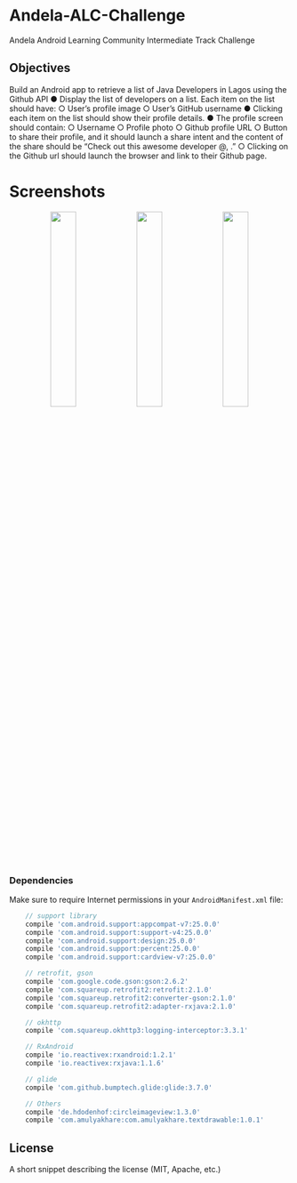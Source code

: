 # Andela-ALC-Challenge
Andela Android Learning Community Intermediate Track Challenge


## Objectives

 Build an Android app to retrieve a list of Java Developers in Lagos using the  Github API
 ● Display the list of developers on a list. Each item on the list should have:
 ○ User’s profile image
 ○ User’s GitHub username
 ● Clicking each item on the list should show their profile details.
 ● The profile screen should contain:
 ○ Username
 ○ Profile photo
 ○ Github profile URL
 ○ Button to share their profile, and it should launch a share intent and the
 content of the share should be  “Check out this awesome developer @<github
 username>, <github profile url>.”
 ○ Clicking on the Github url should launch the browser and link to their Github page.


# Screenshots

<p align="center">
<img src="https://github.com/OlayinkaPeter/Andela-ALC-Challenge/blob/master/screenshots/Screenshot_main.png" width="30%">
<img src="https://github.com/OlayinkaPeter/Andela-ALC-Challenge/blob/master/screenshots/Screenshot_.png" width="30%">
<img src="https://github.com/OlayinkaPeter/Andela-ALC-Challenge/blob/master/screenshots/Screenshot.png" width="30%">
</p>

### Dependencies

Make sure to require Internet permissions in your `AndroidManifest.xml` file:

```gradle
    // support library
    compile 'com.android.support:appcompat-v7:25.0.0'
    compile 'com.android.support:support-v4:25.0.0'
    compile 'com.android.support:design:25.0.0'
    compile 'com.android.support:percent:25.0.0'
    compile 'com.android.support:cardview-v7:25.0.0'

    // retrofit, gson
    compile 'com.google.code.gson:gson:2.6.2'
    compile 'com.squareup.retrofit2:retrofit:2.1.0'
    compile 'com.squareup.retrofit2:converter-gson:2.1.0'
    compile 'com.squareup.retrofit2:adapter-rxjava:2.1.0'

    // okhttp
    compile 'com.squareup.okhttp3:logging-interceptor:3.3.1'

    // RxAndroid
    compile 'io.reactivex:rxandroid:1.2.1'
    compile 'io.reactivex:rxjava:1.1.6'

    // glide
    compile 'com.github.bumptech.glide:glide:3.7.0'

    // Others
    compile 'de.hdodenhof:circleimageview:1.3.0'
    compile 'com.amulyakhare:com.amulyakhare.textdrawable:1.0.1'
```
## License

A short snippet describing the license (MIT, Apache, etc.)